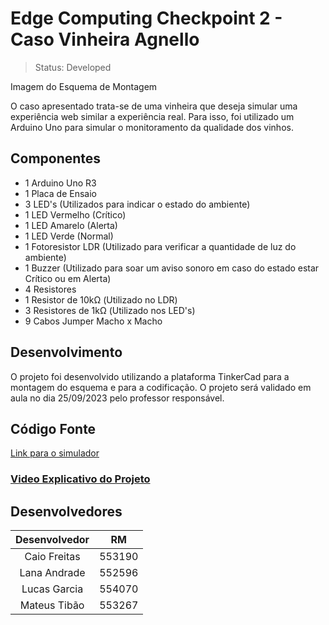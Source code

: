 # Edge Computing Checkpoint 2 - Caso Vinheira Agnello

> Status: Developed

Imagem do Esquema de Montagem

O caso apresentado trata-se de uma vinheira que deseja simular uma experiência web similar a experiência real. Para isso, foi utilizado um Arduino Uno para simular o monitoramento da qualidade dos vinhos.

## Componentes
* 1 Arduino Uno R3
* 1 Placa de Ensaio
* 3 LED's (Utilizados para indicar o estado do ambiente)
* 1 LED Vermelho (Crítico)
* 1 LED Amarelo (Alerta)
* 1 LED Verde (Normal)
* 1 Fotoresistor LDR (Utilizado para verificar a quantidade de luz do ambiente)
* 1 Buzzer (Utilizado para soar um aviso sonoro em caso do estado estar Crítico ou em Alerta)
* 4 Resistores
* 1 Resistor de 10kΩ (Utilizado no LDR)
* 3 Resistores de 1kΩ (Utilizado nos LED's)
* 9 Cabos Jumper Macho x Macho
  
## Desenvolvimento
O projeto foi desenvolvido utilizando a plataforma TinkerCad para a montagem do esquema e para a codificação. O projeto será validado em aula no dia 25/09/2023 pelo professor responsável.

## Código Fonte
[Link para o simulador]()

### [Video Explicativo do Projeto]()

## Desenvolvedores

Desenvolvedor   | RM
:------: | :------:
Caio Freitas | 553190
Lana Andrade | 552596
Lucas Garcia | 554070
Mateus Tibão | 553267

